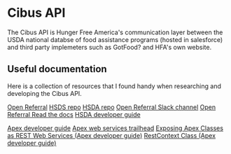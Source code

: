 # Cibus API

The Cibus API is Hunger Free America's communication layer between the USDA national databse of food assistance programs (hosted in salesforce) and third party implemeters such as GotFood? and HFA's own website.

## Useful documentation
Here is a collection of resources that I found handy when researching and developing the Cibus API.

[Open Referral](https://openreferral.org/)
[HSDS repo](https://github.com/openreferral/specification)
[HSDA repo](https://github.com/openreferral/api-specification)
[Open Referral Slack channel](openreferral.slack.com)
[Open Referral Read the docs](https://openreferral.readthedocs.io/enlatest/)
[HSDA developer guide](http://developer.open.referral.adopta.agency/)

[Apex developer guide](https://developer.salesforce.com/docs/atlas.en-us.apexcode.meta/apexcode/apex_dev_guide.htm)
[Apex web services trailhead](https://trailhead.salesforce.com/en/content/learn/modules/apex_integration_services/apex_integration_webservices)
[Exposing Apex Classes as REST Web Services (Apex developer guide)](https://developer.salesforce.com/docs/atlas.en-us.apexcode.meta/apexcode/apex_rest.htm)
[RestContext Class (Apex developer guide)](https://developer.salesforce.com/docs/atlas.en-us.apexcode.meta/apexcode/apex_methods_system_restcontext.htm?search_text=RestContext)